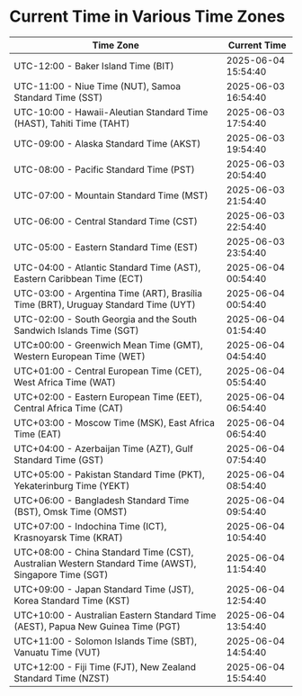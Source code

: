 # Current Time in Various Time Zones

| Time Zone | Current Time |
|-----------|--------------|
| UTC-12:00 - Baker Island Time (BIT) | 2025-06-04 15:54:40 |
| UTC-11:00 - Niue Time (NUT), Samoa Standard Time (SST) | 2025-06-03 16:54:40 |
| UTC-10:00 - Hawaii-Aleutian Standard Time (HAST), Tahiti Time (TAHT) | 2025-06-03 17:54:40 |
| UTC-09:00 - Alaska Standard Time (AKST) | 2025-06-03 19:54:40 |
| UTC-08:00 - Pacific Standard Time (PST) | 2025-06-03 20:54:40 |
| UTC-07:00 - Mountain Standard Time (MST) | 2025-06-03 21:54:40 |
| UTC-06:00 - Central Standard Time (CST) | 2025-06-03 22:54:40 |
| UTC-05:00 - Eastern Standard Time (EST) | 2025-06-03 23:54:40 |
| UTC-04:00 - Atlantic Standard Time (AST), Eastern Caribbean Time (ECT) | 2025-06-04 00:54:40 |
| UTC-03:00 - Argentina Time (ART), Brasília Time (BRT), Uruguay Standard Time (UYT) | 2025-06-04 00:54:40 |
| UTC-02:00 - South Georgia and the South Sandwich Islands Time (SGT) | 2025-06-04 01:54:40 |
| UTC±00:00 - Greenwich Mean Time (GMT), Western European Time (WET) | 2025-06-04 04:54:40 |
| UTC+01:00 - Central European Time (CET), West Africa Time (WAT) | 2025-06-04 05:54:40 |
| UTC+02:00 - Eastern European Time (EET), Central Africa Time (CAT) | 2025-06-04 06:54:40 |
| UTC+03:00 - Moscow Time (MSK), East Africa Time (EAT) | 2025-06-04 06:54:40 |
| UTC+04:00 - Azerbaijan Time (AZT), Gulf Standard Time (GST) | 2025-06-04 07:54:40 |
| UTC+05:00 - Pakistan Standard Time (PKT), Yekaterinburg Time (YEKT) | 2025-06-04 08:54:40 |
| UTC+06:00 - Bangladesh Standard Time (BST), Omsk Time (OMST) | 2025-06-04 09:54:40 |
| UTC+07:00 - Indochina Time (ICT), Krasnoyarsk Time (KRAT) | 2025-06-04 10:54:40 |
| UTC+08:00 - China Standard Time (CST), Australian Western Standard Time (AWST), Singapore Time (SGT) | 2025-06-04 11:54:40 |
| UTC+09:00 - Japan Standard Time (JST), Korea Standard Time (KST) | 2025-06-04 12:54:40 |
| UTC+10:00 - Australian Eastern Standard Time (AEST), Papua New Guinea Time (PGT) | 2025-06-04 13:54:40 |
| UTC+11:00 - Solomon Islands Time (SBT), Vanuatu Time (VUT) | 2025-06-04 14:54:40 |
| UTC+12:00 - Fiji Time (FJT), New Zealand Standard Time (NZST) | 2025-06-04 15:54:40 |

